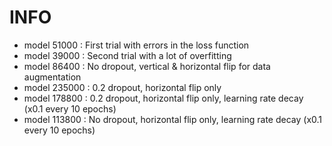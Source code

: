 # INFO

- model 51000 : First trial with errors in the loss function
- model 39000 : Second trial with a lot of overfitting
- model 86400 : No dropout, vertical & horizontal flip for data augmentation
- model 235000 : 0.2 dropout, horizontal flip only
- model 178800 : 0.2 dropout, horizontal flip only, learning rate decay (x0.1 every 10 epochs)
- model 113800 : No dropout, horizontal flip only, learning rate decay (x0.1 every 10 epochs)